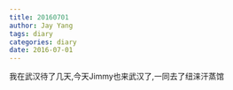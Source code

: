 ```yaml
---
title: 20160701
author: Jay Yang
tags: diary
categories: diary
date: 2016-07-01
---
```


我在武汉待了几天,今天Jimmy也来武汉了,一同去了纽涞汗蒸馆
